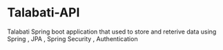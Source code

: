 # Talabati-API
Talabati Spring boot application that used to store and reterive data using Spring , JPA , Spring Security , Authentication 
